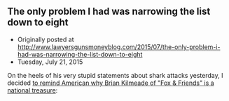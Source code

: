 ## The only problem I had was narrowing the list down to eight

 * Originally posted at http://www.lawyersgunsmoneyblog.com/2015/07/the-only-problem-i-had-was-narrowing-the-list-down-to-eight
 * Tuesday, July 21, 2015

On the heels of his very stupid statements about shark attacks yesterday, I decided [to remind American why Brian Kilmeade of "Fox & Friends" is a national treasure](http://www.salon.com/2015/07/21/the\_8\_stupidest\_things\_fox\_news\_brian\_kilmeade\_has\_ever\_said\_live\_on\_national\_television/):